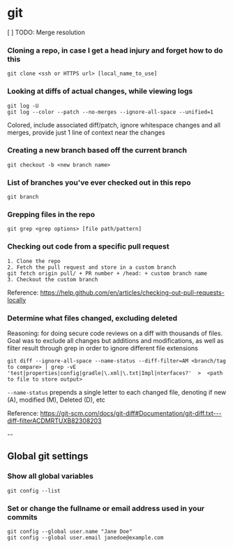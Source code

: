 # git

\[ \] TODO: Merge resolution

### Cloning a repo, in case I get a head injury and forget how to do this

`git clone <ssh or HTTPS url> [local_name_to_use]`

### Looking at diffs of actual changes, while viewing logs

```
git log -U
git log --color --patch --no-merges --ignore-all-space --unified=1
```
Colored, include associated diff/patch, ignore whitespace changes and all merges, provide just 1 line of context near the changes

### Creating a new branch based off the current branch

`git checkout -b <new branch name>`

### List of branches you've ever checked out in this repo

`git branch`

### Grepping files in the repo

`git grep <grep options> [file path/pattern]`

### Checking out code from a specific pull request

```text
1. Clone the repo
2. Fetch the pull request and store in a custom branch
git fetch origin pull/ + PR number + /head: + custom branch name
3. Checkout the custom branch
```
Reference: https://help.github.com/en/articles/checking-out-pull-requests-locally 



### Determine what files changed, excluding deleted

Reasoning: for doing secure code reviews on a diff with thousands of files. Goal was to exclude all changes but additions and modifications, as well as filter result through grep in order to ignore different file extensions

`git diff --ignore-all-space --name-status --diff-filter=AM <branch/tag to compare> | grep -vE 'test|properties|config|gradle|\.xml|\.txt|Impl|nterfaces?'  >  <path to file to store output>`

`--name-status` prepends a single letter to each changed file, denoting if new (A), modified (M), Deleted (D), etc`
`

Reference: https://git-scm.com/docs/git-diff#Documentation/git-diff.txt---diff-filterACDMRTUXB82308203

--

## Global git settings

### Show all global variables

`git config --list`

### Set or change the fullname or email address used in your commits

```text
git config --global user.name "Jane Doe"
git config --global user.email janedoe@example.com
```

